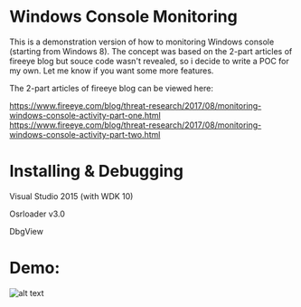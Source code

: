 # Windows Console Monitoring
This is a demonstration version of how to monitoring Windows console (starting from Windows 8). 
The concept was based on the 2-part articles of fireeye blog but souce code wasn't revealed, so i decide to write a POC for my own.
Let me know if you want some more features.

The 2-part articles of fireeye blog can be viewed here:

https://www.fireeye.com/blog/threat-research/2017/08/monitoring-windows-console-activity-part-one.html
https://www.fireeye.com/blog/threat-research/2017/08/monitoring-windows-console-activity-part-two.html

# Installing & Debugging

Visual Studio 2015 (with WDK 10)

Osrloader v3.0

DbgView

# Demo:
![alt text](https://github.com/EyeOfRa/WinConMon/blob/master/docs/Demo.gif)

